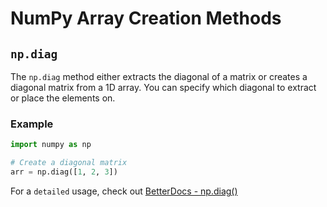 # NumPy Array Creation Methods

## `np.diag`

The `np.diag` method either extracts the diagonal of a matrix or creates a diagonal matrix from a 1D array. You can specify which diagonal to extract or place the elements on.

### Example

```python
import numpy as np

# Create a diagonal matrix
arr = np.diag([1, 2, 3])
```

For a `detailed` usage, check out [BetterDocs - np.diag()](https://betterdocs.tech/python/libs/numpy/stable/creation/diag)